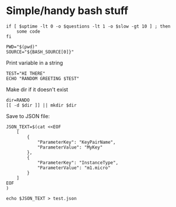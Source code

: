# Simple/handy bash stuff

```
if [ $uptime -lt 0 -o $questions -lt 1 -o $slow -gt 10 ] ; then
    some code
fi

PWD="$(pwd)"
SOURCE="${BASH_SOURCE[0]}"
```

Print variable in a string
```
TEST="HI THERE"
ECHO "RANDOM GREETING $TEST"
```

Make dir if it doesn't exist
```
dir=RANDO
[[ -d $dir ]] || mkdir $dir
```

Save to JSON file:
```
JSON_TEXT=$(cat <<EOF
    [
		{
			"ParameterKey": "KeyPairName",
			"ParameterValue": "MyKey"
		}, 
		{
			"ParameterKey": "InstanceType",
			"ParameterValue": "m1.micro"
		}
	]
EOF
)

echo $JSON_TEXT > test.json
```
